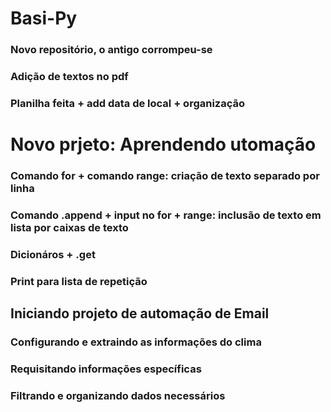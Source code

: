 # Basi-Py
### Novo repositório, o antigo corrompeu-se
### Adição de textos no pdf
### Planilha feita + add data de local + organização

# Novo prjeto: Aprendendo utomação
### Comando for + comando range: criação de texto separado por linha
### Comando .append + input no for + range: inclusão de texto em lista por caixas de texto
### Dicionáros + .get
### Print para lista de repetição
## Iniciando projeto de automação de Email
### Configurando e extraindo as informações do clima
### Requisitando informações específicas
### Filtrando e organizando dados necessários